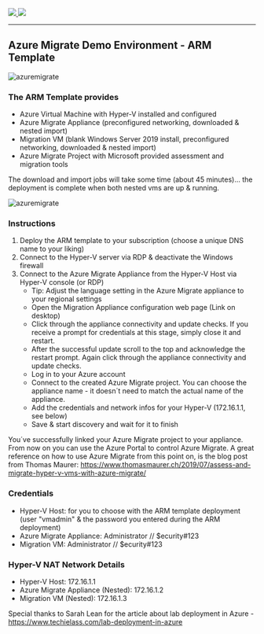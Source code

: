 <a href="https://portal.azure.com/#create/Microsoft.Template/uri/https%3A%2F%2Fraw.githubusercontent.com%2FGetVirtual%2FAzure-ARM%2Fmaster%2FDemo-AzureMigrate%2Fazuredeploy.json" target="_blank">
    <img src="http://azuredeploy.net/deploybutton.png"/>
</a>
<a href="http://armviz.io/#/?load=https://raw.githubusercontent.com/GetVirtual/Azure-ARM/master/Demo-AzureMigrate/azuredeploy.json" target="_blank">
    <img src="http://armviz.io/visualizebutton.png"/>
</a>

---

## Azure Migrate Demo Environment - ARM Template

![azuremigrate](https://github.com/GetVirtual/Azure-ARM/raw/master/Demo-AzureMigrate/doc/AzureMigrate.jpg "Azure Migrate")

### The ARM Template provides
* Azure Virtual Machine with Hyper-V installed and configured
* Azure Migrate Appliance (preconfigured networking, downloaded & nested import)
* Migration VM (blank Windows Server 2019 install, preconfigured networking, downloaded & nested import)
* Azure Migrate Project with Microsoft provided assessment and migration tools

The download and import jobs will take some time (about 45 minutes)... the deployment is complete when both nested vms are up & running.

![azuremigrate](https://github.com/GetVirtual/Azure-ARM/raw/master/Demo-AzureMigrate/doc/AzureMigrateDemo.png "Azure Migrate")

### Instructions
1. Deploy the ARM template to your subscription (choose a unique DNS name to your liking)
2. Connect to the Hyper-V server via RDP & deactivate the Windows firewall
4. Connect to the Azure Migrate Appliance from the Hyper-V Host via Hyper-V console (or RDP)
    * Tip: Adjust the language setting in the Azure Migrate appliance to your regional settings
    * Open the Migration Appliance configuration web page (Link on desktop)
    * Click through the appliance connectivity and update checks. If you receive a prompt for credentials at this stage, simply close it and restart.
    * After the successful update scroll to the top and acknowledge the restart prompt. Again click through the appliance connectivity and update checks.
    * Log in to your Azure account
    * Connect to the created Azure Migrate project. You can choose the appliance name - it doesn´t need to match the actual name of the appliance.
    * Add the credentials and network infos for your Hyper-V (172.16.1.1, see below)
    * Save & start discovery and wait for it to finish

You´ve successfully linked your Azure Migrate project to your appliance. From now on you can use the Azure Portal to control Azure Migrate.
A great reference on how to use Azure Migrate from this point on, is the blog post from Thomas Maurer: https://www.thomasmaurer.ch/2019/07/assess-and-migrate-hyper-v-vms-with-azure-migrate/

### Credentials
* Hyper-V Host: for you to choose with the ARM template deployment (user "vmadmin" & the password you entered during the ARM deployment)
* Azure Migrate Appliance: Administrator // $ecurity#123
* Migration VM: Administrator // $ecurity#123

### Hyper-V NAT Network Details
* Hyper-V Host: 172.16.1.1
* Azure Migrate Appliance (Nested): 172.16.1.2
* Migration VM (Nested): 172.16.1.3


Special thanks to Sarah Lean for the article about lab deployment in Azure - https://www.techielass.com/lab-deployment-in-azure
